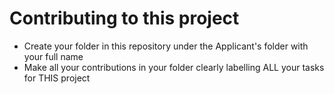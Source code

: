 # Contributing to this project

- Create your folder in this repository under the Applicant's folder with your full name
- Make all your contributions in your folder clearly labelling ALL your tasks for THIS project
